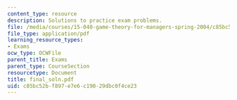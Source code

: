 ```yaml
---
content_type: resource
description: Solutions to practice exam problems.
file: /media/courses/15-040-game-theory-for-managers-spring-2004/c85bc52bf897e7e6c19029dbc0f4ce23_final_soln.pdf
file_type: application/pdf
learning_resource_types:
- Exams
ocw_type: OCWFile
parent_title: Exams
parent_type: CourseSection
resourcetype: Document
title: final_soln.pdf
uid: c85bc52b-f897-e7e6-c190-29dbc0f4ce23
---
```

